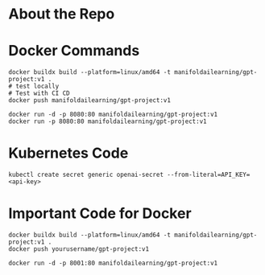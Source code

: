 # About the Repo

# Docker Commands

```
docker buildx build --platform=linux/amd64 -t manifoldailearning/gpt-project:v1 .
# test locally
# Test with CI CD
docker push manifoldailearning/gpt-project:v1

docker run -d -p 8080:80 manifoldailearning/gpt-project:v1
docker run -p 8080:80 manifoldailearning/gpt-project:v1
```

# Kubernetes Code

```
kubectl create secret generic openai-secret --from-literal=API_KEY=<api-key>
```

# Important Code for Docker

```
docker buildx build --platform=linux/amd64 -t manifoldailearning/gpt-project:v1 .
docker push yourusername/gpt-project:v1

docker run -d -p 8001:80 manifoldailearning/gpt-project:v1
```